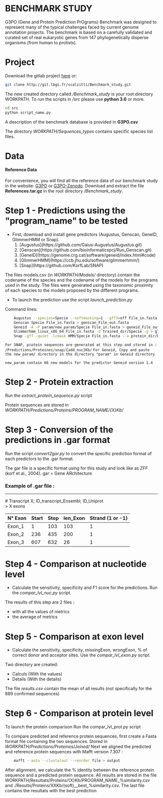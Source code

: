 BENCHMARK STUDY
===============

G3PO (Gene and Protein Prediction PrOgrams) Benchmark was designed to represent many of the typical challenges faced by current genome annotation projects. The benchmark is based on a carefully validated and curated set of real eukaryotic genes from 147 phylogenetically disperse organisms (from human to protists). 



# Project

Download the gitlab project [here](http://git.lbgi.fr/scalzitti/Benchmark_study) or:

```bash
git clone http://git.lbgi.fr/scalzitti/Benchmark_study.git
```

The new created directory called */Benchmark_study* is your root directory WORKPATH.
To run the scripts in /src please use __python 3.6__ or more.

```bash
cd src
python script_name.py
```
A description of the benchmark database is provided in __G3PO.csv__

The directory *WORKPATH/Sequences_types* contains specific species list files.


# Data

#### Reference Data
For convenience, you will find all the reference data of our benchmark study in the website: [G3PO](http://www.lbgi.fr/~scalzitti/G3PO/) or [G3PO-Zenodo](https://zenodo.org/record/4081640#.X4SJv9AzZPY).
Download and extract the file __References.tar.gz__ in the root directory */Benchmark_study*.  



# Step 1 - Predictions using the "program_name" to be tested

* First, download and install gene predictors (Augustus, Genscan, GeneID, GlimmerHMM or Snap). 
    <ol>
    	<li>[Augustus](https://github.com/Gaius-Augustus/Augustus.git)</li>
    	<li>[Genscan](https://github.com/bioinformaticspcj/Run_Genscan.git)</li>
    	<li>[GeneID](https://genome.crg.cat/software/geneid/index.html#code)</li>
    	<li>[GlimmerHMM](https://ccb.jhu.edu/software/glimmerhmm/)</li>
    	<li>[Snap](https://github.com/KorfLab/SNAP)</li>
    </ol>

 
The files models.csv (in *WORKPATH/Models/* directory) contain the codename of the species and the codename of the models for the programs used in the study. The files were generated using the taxonomic proximity of each species to the models proposed by the different programs. 

* To launch the prediction use the script *launch_prediction.py* 

Command lines:
```bash
	Augustus --species=Specie --softmasking=1 --gff3=off File_in.fasta > augustus_File_out.fasta
	Genscan Specie File_in.fasta > genscan_File_out.fasta
	Geneid -A -P param/new_param/Specie File_in.fasta > geneid_File_out.fasta
	Glimmerhmm_linux_x86_64 File_in.fasta -d trained_dir/Specie -g > glimmer_File_out.fasta
	Snap -gff -quiet -lcmask HMM/Specie File_in.fasta --a protein_dir/File_in.fasta > snap_File_out.fasta
```

`For SNAP, protein sequences are generated at this step and stored in : /Predictions/Proteines/snap/{add_nuc}Kb/`
`For Geneid, Copy and paste the new_param/ directory in the directory "param" in Geneid directory   `

`new_param contain 66 new models for the predictor Geneid version 1.4`


# Step 2 - Protein extraction

Run the *extract_protein_sequence.py* script   

Protein sequences are stored in *WORKPATH/Predictions/Proteins/PROGRAM_NAME/{X}Kb/*


# Step 3 - Conversion of the predictions in .gar format

Run the script *convert2gar.py* to convert the specific prediction format of each predictors to the .gar format.

The gar file is a specific format using for this study and look like as ZFF (korf et al., 2004). gar = Gene ARchitecture

### Example of .gar file :

---
\# Transcript X; ID_transcript_Ensembl; ID_Uniprot  
\> X exons  

|N° Exon | Start | Stop | len_Exon | Strand (1 or -1) |
|---------------|-------|------|-----------------|------------------|
|Exon_1|1|103|103|1|
|Exon_2|236|435|200|1|
|Exon_3|607|632|26|1|



# Step 4 - Comparison at nucleotide level
* Calculate the sensitivity, specificity and F1 score for the predictions. Run the *compar_lvl_nuc.py* script.

 The results of this step are 2 files :
- with all the values of metrics 
- the average  of metrics 


# Step 5 - Comparison at exon level

* Calculate the sensitivity, specificity, missingExon, wrongExon, % of correct donor and acceptor sites. Use the *compar_lvl_exon.py* script.

Two directory are created:
- Calculs (With the values)
- Details (With the details)

The file *results.csv* contain the mean of all results (not specifically for the 889 confirmed sequences)


# Step 6 - Comparison at protein level
To launch the protein comparison Run the compar_lvl_prot.py script

To compare predicted and reference protein sequences, first create a Fasta format file containing the two sequences. Stored in *WORKPATH/Predictions/Proteines/Joined/*
Next we aligned the predicted and reference protein sequences with Mafft version 7.307 :

```bash
	mafft --auto --clustalout --reorder file > output
```

After alignment, we calculate the % identity between the reference protein sequence and a predicted protein sequence. All results are stored in the file WORKPATH/Resultats/Proteins/{X}Kb/PROGRAM_NAME\_%similarity.csv and ./Results/Proteins/XXKb/\(soft\)\_\_best_%similarity.csv. The last file contains the resultats with the best prediction
	
